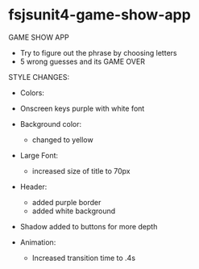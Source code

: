 # fsjsunit4-game-show-app

GAME SHOW APP

- Try to figure out the phrase by choosing letters
- 5 wrong guesses and its GAME OVER

STYLE CHANGES:

- Colors:
- Onscreen keys purple with white font

- Background color:

  - changed to yellow

- Large Font:

  - increased size of title to 70px

- Header:

  - added purple border
  - added white background

- Shadow added to buttons for more depth

- Animation:
  - Increased transition time to .4s
